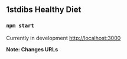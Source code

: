 ## 1stdibs Healthy Diet

### `npm start`

Currently in development
[http://localhost:3000](http://localhost:3000)

**Note: Changes URLs**
